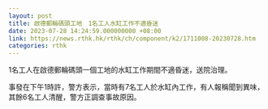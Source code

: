 ```yaml
---
layout: post
title: 啟德郵輪碼頭工地　1名工人水缸工作不適昏迷
date: 2023-07-28 14:24:59.000000000 +08:00
link: https://news.rthk.hk/rthk/ch/component/k2/1711008-20230728.htm
categories: rthk
---
```


1名工人在啟德郵輪碼頭一個工地的水缸工作期間不適昏迷，送院治理。

事發在下午1時許，警方表示，當時有7名工人於水缸內工作，有人報稱聞到異味，其餘6名工人清醒，警方正調查事故原因。
